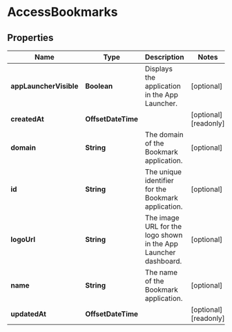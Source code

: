 

# AccessBookmarks


## Properties

| Name | Type | Description | Notes |
|------------ | ------------- | ------------- | -------------|
|**appLauncherVisible** | **Boolean** | Displays the application in the App Launcher. |  [optional] |
|**createdAt** | **OffsetDateTime** |  |  [optional] [readonly] |
|**domain** | **String** | The domain of the Bookmark application. |  [optional] |
|**id** | **String** | The unique identifier for the Bookmark application. |  [optional] |
|**logoUrl** | **String** | The image URL for the logo shown in the App Launcher dashboard. |  [optional] |
|**name** | **String** | The name of the Bookmark application. |  [optional] |
|**updatedAt** | **OffsetDateTime** |  |  [optional] [readonly] |



